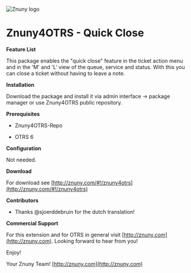 ![Znuny logo](http://znuny.com/assets/images/logo_small.png)

Znuny4OTRS - Quick Close
========================

**Feature List**

This package enables the "quick close" feature in the ticket action menu and in the 'M' and 'L' view of the queue, service and status. With this you can close a ticket without having to leave a note.

**Installation**

Download the package and install it via admin interface -> package manager or use Znuny4OTRS public repository.

**Prerequisites**

- Znuny4OTRS-Repo

- OTRS 6

**Configuration**

Not needed.

**Download**

For download see [http://znuny.com/#!/znuny4otrs](http://znuny.com/#!/znuny4otrs)

**Contributors**
- Thanks @sjoerddebruin for the dutch translation!

**Commercial Support**

For this extension and for OTRS in general visit [http://znuny.com](http://znuny.com). Looking forward to hear from you!

Enjoy!

 Your Znuny Team!
 [http://znuny.com](http://znuny.com)